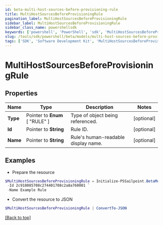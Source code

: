 ```yaml
---
id: beta-multi-host-sources-before-provisioning-rule
title: MultiHostSourcesBeforeProvisioningRule
pagination_label: MultiHostSourcesBeforeProvisioningRule
sidebar_label: MultiHostSourcesBeforeProvisioningRule
sidebar_class_name: powershellsdk
keywords: ['powershell', 'PowerShell', 'sdk', 'MultiHostSourcesBeforeProvisioningRule'] 
slug: /tools/sdk/powershell/beta/models/multi-host-sources-before-provisioning-rule
tags: ['SDK', 'Software Development Kit', 'MultiHostSourcesBeforeProvisioningRule']
---
```



# MultiHostSourcesBeforeProvisioningRule

## Properties

Name | Type | Description | Notes
------------ | ------------- | ------------- | -------------
**Type** |  Pointer to  **Enum** [  "RULE" ] | Type of object being referenced. | [optional] 
**Id** |  Pointer to **String** | Rule ID. | [optional] 
**Name** |  Pointer to **String** | Rule's human-readable display name. | [optional] 

## Examples

- Prepare the resource
```powershell
$MultiHostSourcesBeforeProvisioningRule = Initialize-PSSailpoint.BetaMultiHostSourcesBeforeProvisioningRule  -Type RULE `
 -Id 2c918085708c274401708c2a8a760001 `
 -Name Example Rule
```

- Convert the resource to JSON
```powershell
$MultiHostSourcesBeforeProvisioningRule | ConvertTo-JSON
```


[[Back to top]](#) 

